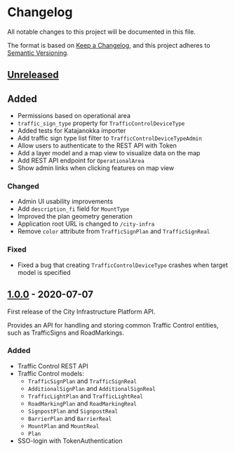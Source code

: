 # Changelog

All notable changes to this project will be documented in this file.

The format is based on [Keep a Changelog](https://keepachangelog.com/en/1.0.0/),
and this project adheres to [Semantic Versioning](https://semver.org/spec/v2.0.0.html).

## [Unreleased]

## Added
- Permissions based on operational area
- `traffic_sign_type` property for `TrafficControlDeviceType`
- Added tests for Katajanokka importer
- Add traffic sign type list filter to `TrafficControlDeviceTypeAdmin`
- Allow users to authenticate to the REST API with Token
- Add a layer model and a map view to visualize data on the map
- Add REST API endpoint for `OperationalArea`
- Show admin links when clicking features on map view

### Changed
- Admin UI usability improvements
- Add `description_fi` field for `MountType`
- Improved the plan geometry generation
- Application root URL is changed to `/city-infra`
- Remove `color` attribute from `TrafficSignPlan` and `TrafficSignReal`

### Fixed
- Fixed a bug that creating `TrafficControlDeviceType` crashes when target model is specified

## [1.0.0] - 2020-07-07

First release of the City Infrastructure Platform API.

Provides an API for handling and storing common Traffic Control entities, such as TrafficSigns and RoadMarkings.

### Added
- Traffic Control REST API
- Traffic Control models:
  - `TrafficSignPlan` and `TrafficSignReal`
  - `AdditionalSignPlan` and `AdditionalSignReal`
  - `TrafficLightPlan` and `TrafficLightReal`
  - `RoadMarkingPlan` and `RoadMarkingReal`
  - `SignpostPlan` and `SignpostReal`
  - `BarrierPlan` and `BarrierReal`
  - `MountPlan` and `MountReal`
  - `Plan`
- SSO-login with TokenAuthentication

[unreleased]: https://github.com/City-of-Helsinki/city-infrastructure-platform/compare/v1.0.0...HEAD
[1.0.0]: https://github.com/City-of-Helsinki/city-infrastructure-platform/compare/v0.0.1...v1.0.0
